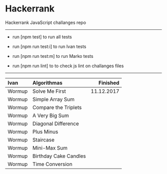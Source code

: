# Hackerrank
Hackerrank JavaScript challanges repo

--------------------------

- run [npm test] to run all tests

- run [npm run test:i] to run Ivan tests
- run [npm run test:m] to run Marko tests

- run [npm run lint] to to check js lint on challanges files

--------------------------




| Ivan                 | Algorithmas                        |   Finished |
|:---------------------|:-----------------------------------|-----------:|
| Wormup               | Solve Me First                     | 11.12.2017 |
| Wormup               | Simple Array Sum                   |            |
| Wormup               | Compare the Triplets               |            |
| Wormup               | A Very Big Sum                     |            |
| Wormup               | Diagonal Difference                |            |
| Wormup               | Plus Minus                         |            |
| Wormup               | Staircase                          |            |
| Wormup               | Mini-Max Sum                       |            |
| Wormup               | Birthday Cake Candles              |            |
| Wormup               | Time Conversion                    |            |

